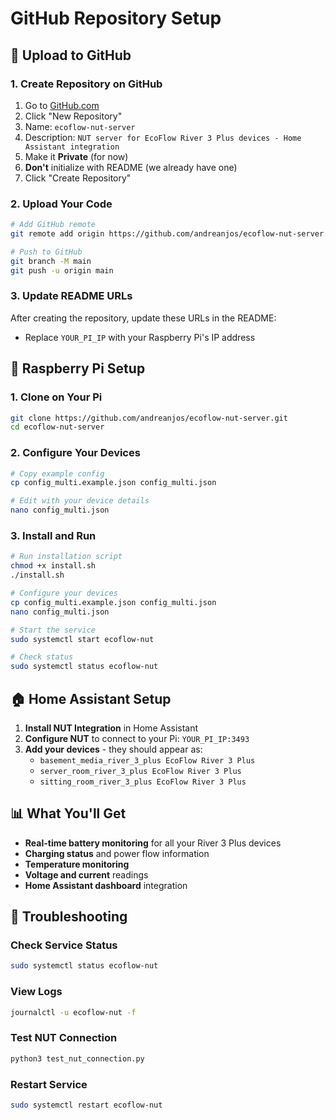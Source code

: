 # GitHub Repository Setup

## 🚀 Upload to GitHub

### 1. Create Repository on GitHub
1. Go to [GitHub.com](https://github.com)
2. Click "New Repository"
3. Name: `ecoflow-nut-server`
4. Description: `NUT server for EcoFlow River 3 Plus devices - Home Assistant integration`
5. Make it **Private** (for now)
6. **Don't** initialize with README (we already have one)
7. Click "Create Repository"

### 2. Upload Your Code
```bash
# Add GitHub remote
git remote add origin https://github.com/andreanjos/ecoflow-nut-server.git

# Push to GitHub
git branch -M main
git push -u origin main
```

### 3. Update README URLs
After creating the repository, update these URLs in the README:
- Replace `YOUR_PI_IP` with your Raspberry Pi's IP address

## 🍓 Raspberry Pi Setup

### 1. Clone on Your Pi
```bash
git clone https://github.com/andreanjos/ecoflow-nut-server.git
cd ecoflow-nut-server
```

### 2. Configure Your Devices
```bash
# Copy example config
cp config_multi.example.json config_multi.json

# Edit with your device details
nano config_multi.json
```

### 3. Install and Run
```bash
# Run installation script
chmod +x install.sh
./install.sh

# Configure your devices
cp config_multi.example.json config_multi.json
nano config_multi.json

# Start the service
sudo systemctl start ecoflow-nut

# Check status
sudo systemctl status ecoflow-nut
```

## 🏠 Home Assistant Setup

1. **Install NUT Integration** in Home Assistant
2. **Configure NUT** to connect to your Pi: `YOUR_PI_IP:3493`
3. **Add your devices** - they should appear as:
   - `basement_media_river_3_plus EcoFlow River 3 Plus`
   - `server_room_river_3_plus EcoFlow River 3 Plus`
   - `sitting_room_river_3_plus EcoFlow River 3 Plus`

## 📊 What You'll Get

- **Real-time battery monitoring** for all your River 3 Plus devices
- **Charging status** and power flow information
- **Temperature monitoring** 
- **Voltage and current** readings
- **Home Assistant dashboard** integration

## 🔧 Troubleshooting

### Check Service Status
```bash
sudo systemctl status ecoflow-nut
```

### View Logs
```bash
journalctl -u ecoflow-nut -f
```

### Test NUT Connection
```bash
python3 test_nut_connection.py
```

### Restart Service
```bash
sudo systemctl restart ecoflow-nut
```
